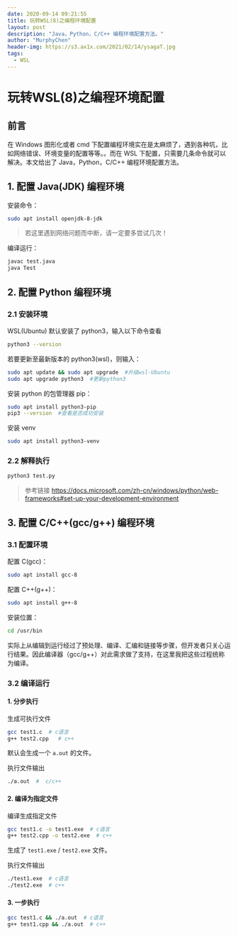 ```yaml
---
date: 2020-09-14 09:21:55
title: 玩转WSL(8)之编程环境配置
layout: post
description: "Java，Python，C/C++ 编程环境配置方法。"
author: "MurphyChen"
header-img: https://s3.ax1x.com/2021/02/14/ysagaT.jpg
tags:
  - WSL
---
```


# 玩转WSL(8)之编程环境配置

## 前言

在 Windows 图形化或者 cmd 下配置编程环境实在是太麻烦了，遇到各种坑，比如网络错误、环境变量的配置等等。。而在 WSL 下配置，只需要几条命令就可以解决。本文给出了 Java，Python，C/C++ 编程环境配置方法。

<!--more-->

## 1. 配置 Java(JDK) 编程环境

安装命令：

```bash
sudo apt install openjdk-8-jdk
```

> 若这里遇到网络问题而中断，请一定要多尝试几次！

编译运行：

```bash
javac test.java
java Test
```

## 2. 配置 Python 编程环境

### 2.1 安装环境

WSL(Ubuntu) 默认安装了 python3，输入以下命令查看

```bash
python3 --version
```

若要更新至最新版本的 python3(wsl)，则输入：

```bash
sudo apt update && sudo apt upgrade  #升级wsl-Ubuntu
sudo apt upgrade python3  #更新python3
```

安装 python 的包管理器 pip：

```bash
sudo apt install python3-pip
pip3 --version  #查看是否成功安装
```

安装 venv

```bash
sudo apt install python3-venv
```

### 2.2 解释执行

```bash
python3 test.py
```

> 参考链接
> https://docs.microsoft.com/zh-cn/windows/python/web-frameworks#set-up-your-development-environment

## 3. 配置 C/C++(gcc/g++) 编程环境

### 3.1 配置环境

配置 C(gcc)：

```bash
sudo apt install gcc-8
```

配置 C++(g++)：

```bash
sudo apt install g++-8
```

安装位置：

```bash
cd /usr/bin
```


实际上从编辑到运行经过了预处理、编译、汇编和链接等步骤，但开发者只关心运行结果。因此编译器（gcc/g++）对此需求做了支持，在这里我把这些过程统称为编译。

### 3.2 编译运行

#### 1. 分步执行

生成可执行文件
```bash
gcc test1.c  # c语言
g++ test2.cpp   # c++
```
默认会生成一个 `a.out` 的文件。  

执行文件输出
```bash
./a.out  #  c/c++
```

#### 2. 编译为指定文件

编译生成指定文件
```bash
gcc test1.c -o test1.exe  # c语言
g++ test2.cpp -o test2.exe  # c++
```
生成了 `test1.exe` / `test2.exe` 文件。  

执行文件输出

```bash
./test1.exe  # c语言
./test2.exe  # c++
```

#### 3. 一步执行

```bash
gcc test1.c && ./a.out  # c语言
g++ test1.cpp && ./a.out  # c++
```

